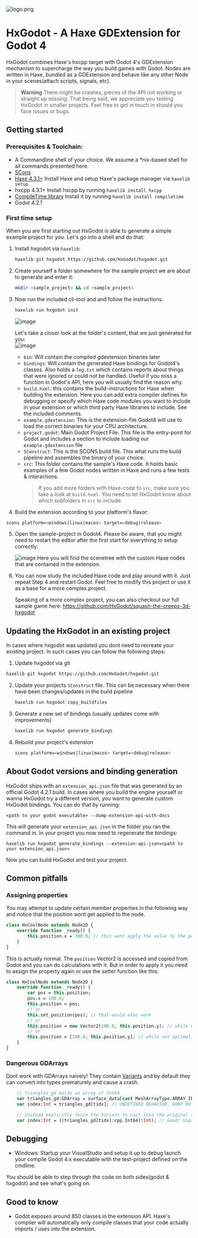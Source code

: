 ![logo.png](https://hxgodot.github.io/logo2.png)
# HxGodot - A Haxe GDExtension for Godot 4

HxGodot combines Haxe's hxcpp target with Godot 4's GDExtension mechanism to supercharge the way you build games with Godot. Nodes are written in Haxe, bundled as a GDExtension and behave like any other Node in your scenes(attach scripts, signals, etc).

> **Warning** There might be crashes, pieces of the API not working or straight up missing. That being said, we appreciate you testing HxGodot in smaller projects. Feel free to get in touch in should you face issues or bugs.


## Getting started
### Prerequisites & Toolchain: 
- A Commandline shell of your choice. We assume a *nix-based shell for all commands presented here.
- [SCons](https://scons.org/)
- [Haxe 4.3.1+](https://haxe.org/download/) Install Haxe and setup Haxe's package manager via `haxelib setup` 
- hxcpp 4.3.1+ Install hxcpp by running `haxelib install hxcpp`
- [CompileTime library](https://lib.haxe.org/p/compiletime) Install it by running `haxelib install compiletime`
- Godot 4.2.1

### First time setup

When you are first starting out HxGodot is able to generate a simple example project for you. Let's go into a shell and do that:

1. Install hxgodot via `haxelib`:    
   ```bash 
   haxelib git hxgodot https://github.com/HxGodot/hxgodot.git
   ```
   
2. Create yourself a folder somewhere for the sample project we are about to generate and enter it: 
   ```bash 
   mkdir <sample_project> && cd <sample_project>
   ```
   
3. Now run the included cli-tool and and follow the instructions: 
   ```bash
   haxelib run hxgodot init
   ```
   
   ![image](https://github.com/HxGodot/hxgodot/assets/5015415/463fdc92-836e-47b3-892c-cde177c44bb1)

   Let's take a closer look at the folder's content, that we just generated for you:   
   ![image](https://github.com/HxGodot/hxgodot/assets/5015415/f8d5c3d6-60a5-45f1-ba33-6e667daff39e)
   
   - `bin`: Will contain the compiled gdextension binaries later
   - `bindings`: Will contain the generated Haxe bindings for Godot4's classes. Also holds a `log.txt` which contains reports about things that were ignored or could not be handled. Useful if you miss a function in Godot's API, here you will usually find the reason why.
   - `build.hxml`: this contains the build-instructions for Haxe when building the extension. Here you can add extra compiler defines for debugging or specify which Haxe code modules you want to include in your extension or which third party Haxe libraries to include. See the included comments.
   - `example.gdextension`: This is the extension-file Godot4 will use to load the correct binaries for your CPU architecture.
   - `project.godot`: Main Godot Project File. This file is the entry-point for Godot and includes a section to include loading our `example.gdextension` file
   - `SConstruct`: This is the SCONS build file. This what runs the build pipeline and assembles the binary of your choice.
   - `src`: This folder contains the sample's Haxe code. It holds basic examples of a few Godot nodes written in Haxe and runs a few tests & interactions. 
     >If you add more folders with Haxe-code to `src`, make sure you take a look at `build.hxml`. You need to let HxGodot know about which subfolders in `src` to include.


 4. Build the extension according to your platform's flavor:
   ```bash
   scons platform=<windows|linux|macos> target=<debug|release>
   ```
    
 5. Open the sample-project in Godot4. Please be aware, that you might need to restart the editor after the first start for everything to setup correctly:
	 
    ![image](https://github.com/HxGodot/hxgodot/assets/5015415/91dc4eee-2045-4984-b43a-ed828b045843)
    Here you will find the scenetree with the custom Haxe nodes that are contained in the extension.
 
 6. You can now study the included Haxe code and play around with it. Just repeat Step 4 and restart Godot. 
    Feel free to modify this project or use it as a base for a more complex project.
    
    
    Speaking of a more complex project, you can also checkout our full sample game here: https://github.com/HxGodot/squash-the-creeps-3d-hxgodot

## Updating the HxGodot in an existing project

In cases where hxgodot was updated you dont need to recreate your existing project. In such cases you can follow the following steps:

1.  Update hxgodot via git
   ```bash
   haxelib git hxgodot https://github.com/HxGodot/hxgodot.git
   ```

2. Update your projects `SConstruct` file. This can be necessary when there have been changes/updates in the build pipeline
   ```bash
   haxelib run hxgodot copy_buildfiles
   ```

3. Generate a new set of bindings (usually updates come with improvements)
   ```bash
   haxelib run hxgodot generate_bindings
   ```

4. Rebuild your project's extension
   ```bash
   scons platform=<windows|linux|macos> target=<debug|release>
   ```

## About Godot versions and binding generation

HxGodot ships with an `extension_api.json` file that was generated by an official Godot 4.2.1 build. In cases where you build the engine yourself or wanna HxGodot try a different version, you want to generate custom HxGodot bindings. You can do that by running:

```shell
<path to your godot executable> --dump-extension-api-with-docs
```

This will generate your `extension_api.json` in the folder you ran the command in. In your project you now need to regenerate the bindings:

```shell
haxelib run hxgodot generate_bindings --extension-api-json=<path to your extension_api.json>
```

Now you can build HxGodot and test your project.

## Common pitfalls
### Assigning properties
You may attempt to update certain member properties in the following way and notice that the position wont get applied to the node.

```haxe
class HxCoolNode extends Node2D {
	override function _ready() {
		this.position.x = 100.0; // this wont apply the value to the position
	}
}
```

This is actually normal. The `position` Vector2 is accessed and copied from Godot and you can do calculations with it. But in order to apply it you need to assign the property again or use the setter function like this:

```haxe
class HxCoolNode extends Node2D {
	override function _ready() {
		var pos = this.position;
		pos.x = 100.0;
		this.position = pos;
		// or
		this.set_position(pos); // that would also work
		// or
		this.position = new Vector2(100.0, this.position.y); // while not optimal, this also works
		// or
		this.position = [100.0, this.position.y]; // while not optimal, this also works since Vector2 is an array under the hood
	}
}
```

### Dangerous GDArrays
Dont work with GDArrays naively! They contain [Variants](https://hxgodot.github.io/docs/godot/variant/Variant.html) and by default they can convert into types prematurely and cause a crash.

```haxe
	// triangles_gd holds an array of Int64
	var triangles_gd:GDArray = surface_data[cast MeshArrayType.ARRAY_INDEX];
	var index:Int = triangles_gd[tidx]; // UNDEFINED BEHAVIOR, DONT DO THIS! The Variant returned from the GDArray sees the `Int` and casts itself to `Int` too early, writing its `Int64` into a the pointer of an `Int`, effectively causing a stack-corruption!!!

	// Instead explicitly force the Variant to cast into the original type first and cast into the wanted type secondly
	var index:Int = ((triangles_gd[tidx]:cpp.Int64):Int); // Good! Unpack Int64 and cast to Int
```

## Debugging
- Windows: Startup your VisualStudio and setup it up to debug launch your compile Godot 4.x executable with the test-project defined on the cmdline. 

You should be able to step through the code on both sides(godot & hxgodot) and see what's going on.


## Good to know
- Godot exposes around 850 classes in the extension API. Haxe's compiler will automatically only compile classes that your code actually imports / uses into the extension.

